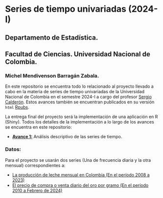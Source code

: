 # Series de tiempo univariadas (2024-I)
## Departamento de Estadística.
## Facultad de Ciencias. Universidad Nacional de Colombia.
### Michel Mendivenson Barragán Zabala.

En este repositorio se encuentra todo lo relacionado al proyecto llevado a cabo en la materia de series de tiempo univariadas de la Universidad Nacional de Colombia 
en el semestre 2024-I a cargo del profesor [Sergio Calderón](sacalderonv@unal.edu.co). Estos avances también se encuentran publicados en su versión ```html``` [Rpubs](https://rpubs.com/Mendivenson).

La entrega final del proyecto será la implementación de una aplicación en R (Shiny). Todos los detalles de la implementación a lo largo de los avances se encuentra
en este repositorio:

- [**Avance 1:**](https://rpubs.com/Mendivenson/Avance1_STdU) Análisis descriptivo de las series de tiempo.



### Datos:

Para el proyecto se usarán dos series (Una de frecuencia diaria y la otra mensual) correspondientes a:

-   [La producción de leche mensual en Colombia (En el período 2008 a 2023)](http://uspleche.minagricultura.gov.co/documentos.html)
-   [El precio de compra o venta diario del oro por gramo (En el período 2010 a Febrero de 2024)](https://www.banrep.gov.co/es/estadisticas/precios-del-dia-para-el-gramo-oro-plata-y-platino)

